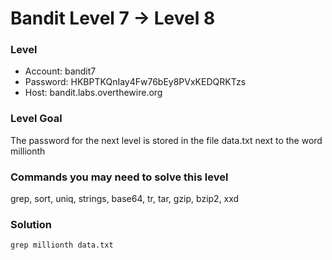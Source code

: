 Bandit Level 7 → Level 8
========================

### Level
* Account: bandit7
* Password: HKBPTKQnIay4Fw76bEy8PVxKEDQRKTzs
* Host: bandit.labs.overthewire.org

### Level Goal
The password for the next level is stored in the file data.txt next to the word millionth

### Commands you may need to solve this level
grep, sort, uniq, strings, base64, tr, tar, gzip, bzip2, xxd

### Solution

```
grep millionth data.txt
```
